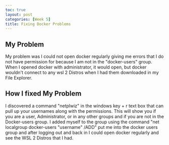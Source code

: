```yaml
---
toc: true
layout: post
categories: [Week 5]
title: Fixing Docker Problems
---
```


## My Problem

My problem was I could not open docker regularly giving me errors that I do not have permission for because I am not in the "docker-users" group. When I opened docker with administrator, it would open, but docker wouldn't connect to any wsl 2 Distros when I had them downloaded in my File Explorer.

## How I fixed My Problem

I discovered a command "netplwiz" in the windows key + r text box that can pull up your usernames along with the permissions. This will show you if you are a user, Administrator, or in any other groups and if you are not in the Docker-users group. I added myself to the group using the command
"net localgroup docker-users "username" /ADD" put me into the docker users group and after logging out and back in I could open docker regularly and see the WSL 2 Distros that I had.